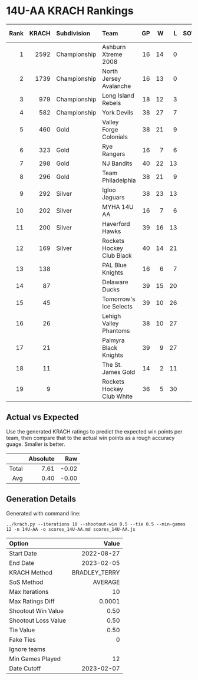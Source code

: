 # 14U-AA KRACH Rankings
Rank|KRACH|Subdivision|Team|GP|W|L|SOW|SOL|T|SoS|Exp Wins|Win Diff
---:|---:|:---|:---|---:|---:|---:|---:|---:|---:|---:|---:|---:
1|2592|Championship|Ashburn Xtreme 2008|16|14|0|2|0|0|505|13.7|-1.3
2|1739|Championship|North Jersey Avalanche|16|13|0|1|2|0|432|13.4|-1.1
3|979|Championship|Long Island Rebels|18|12|3|0|3|0|514|13.0|-0.5
4|582|Championship|York Devils|38|27|7|3|1|0|325|28.5|-0.5
5|460|Gold|Valley Forge Colonials|38|21|9|5|3|0|498|24.7|-0.3
6|323|Gold|Rye Rangers|16|7|6|2|1|0|578|8.4|-0.1
7|298|Gold|NJ Bandits|40|22|13|3|2|0|388|24.5|0.0
8|296|Gold|Team Philadelphia|38|21|9|2|6|0|330|25.3|0.3
9|292|Silver|Igloo Jaguars|38|23|13|2|0|0|301|24.1|0.1
10|202|Silver|MYHA 14U AA|16|7|6|1|2|0|246|8.6|0.1
11|200|Silver|Haverford Hawks|39|16|13|5|5|0|347|21.3|0.3
12|169|Silver|Rockets Hockey Club Black|40|14|21|3|2|0|440|16.6|0.1
13|138||PAL Blue Knights|16|6|7|1|2|0|272|7.6|0.1
14|87||Delaware Ducks|39|15|20|2|2|0|256|17.6|0.6
15|45||Tomorrow's Ice Selects|39|10|26|2|1|0|346|12.0|0.5
16|26||Lehigh Valley Phantoms|38|10|27|1|0|0|196|11.1|0.6
17|21||Palmyra Black Knights|39|9|27|0|3|0|225|11.2|0.7
18|11||The St. James Gold|14|2|11|1|0|0|131|2.7|0.2
19|9||Rockets Hockey Club White|36|5|30|0|1|0|286|5.9|0.4

## Actual vs Expected
Use the generated KRACH ratings to predict the expected win points per team, then compare that to the actual win points as a rough accuracy guage. Smaller is better.

||Absolute|Raw
|---:|---:|---:
|Total|7.61|-0.02
|Avg|0.40|-0.00

## Generation Details

Generated with command line:
```
../krach.py --iterations 10 --shootout-win 0.5 --tie 0.5 --min-games 12 -n 14U-AA -o scores_14U-AA.md scores_14U-AA.js
```

| Option | Value |
| :----- | ----: |
| Start Date | 2022-08-27 |
| End Date | 2023-02-05 |
| KRACH Method | BRADLEY_TERRY |
| SoS Method | AVERAGE |
| Max Iterations | 10 |
| Max Ratings Diff | 0.0001 |
| Shootout Win Value | 0.50 |
| Shootout Loss Value | 0.50 |
| Tie Value | 0.50 |
| Fake Ties | 0 |
| Ignore teams |  |
| Min Games Played | 12 |
| Date Cutoff | 2023-02-07 |

